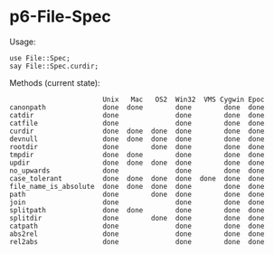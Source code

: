p6-File-Spec
============

Usage:

	use File::Spec;
	say File::Spec.curdir;

Methods (current state):

	                       Unix   Mac   OS2  Win32  VMS Cygwin Epoc
	canonpath              done  done        done        done  done 
	catdir                 done              done        done  done
	catfile                done              done        done  done
	curdir                 done  done  done  done        done  done
	devnull                done  done  done  done        done  done
	rootdir                done        done  done        done  done
	tmpdir                 done  done        done        done  done
	updir                  done  done  done  done        done  done
	no_upwards             done              done        done  done
	case_tolerant          done  done  done  done  done  done  done
	file_name_is_absolute  done  done  done  done        done  done
	path                   done        done  done        done  done
	join                   done              done        done  done
	splitpath              done  done        done        done  done
	splitdir               done        done  done        done  done
	catpath                done              done        done  done
	abs2rel                done              done        done  done
	rel2abs                done              done        done  done